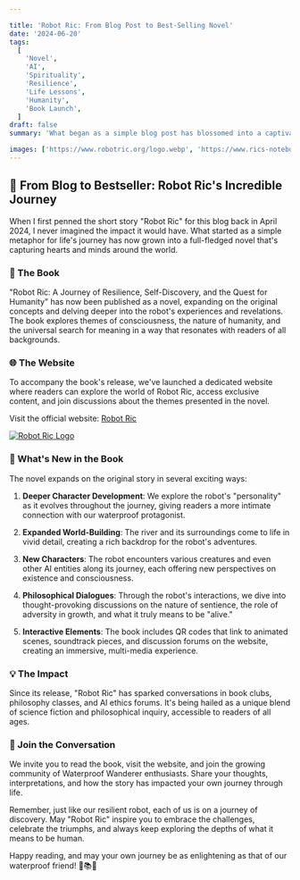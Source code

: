```yaml
---

title: 'Robot Ric: From Blog Post to Best-Selling Novel'
date: '2024-06-20'
tags:
  [
    'Novel',
    'AI',
    'Spirituality',
    'Resilience',
    'Life Lessons',
    'Humanity',
    'Book Launch',
  ]
draft: false
summary: 'What began as a simple blog post has blossomed into a captivating novel that explores the journey of a waterproof robot as it navigates the challenges of a mighty river and seeks to understand the essence of humanity. Discover how this story has captured hearts worldwide and sparked discussions on the nature of consciousness and existence.'

images: ['https://www.robotric.org/logo.webp', 'https://www.rics-notebook.com/articleimage/Personal/RobotRic.webp']
---
```


## 🚀 From Blog to Bestseller: Robot Ric's Incredible Journey

When I first penned the short story "Robot Ric" for this blog back in April 2024, I never imagined the impact it would have. What started as a simple metaphor for life's journey has now grown into a full-fledged novel that's capturing hearts and minds around the world.

### 📘 The Book

"Robot Ric: A Journey of Resilience, Self-Discovery, and the Quest for Humanity" has now been published as a novel, expanding on the original concepts and delving deeper into the robot's experiences and revelations. The book explores themes of consciousness, the nature of humanity, and the universal search for meaning in a way that resonates with readers of all backgrounds.

### 🌐 The Website

To accompany the book's release, we've launched a dedicated website where readers can explore the world of Robot Ric, access exclusive content, and join discussions about the themes presented in the novel.

Visit the official website: [Robot Ric](https://www.robotric.org/)

[![Robot Ric Logo](https://www.robotric.org/logo.webp)](https://www.robotric.org/)

### 🎉 What's New in the Book

The novel expands on the original story in several exciting ways:

1. **Deeper Character Development**: We explore the robot's "personality" as it evolves throughout the journey, giving readers a more intimate connection with our waterproof protagonist.

2. **Expanded World-Building**: The river and its surroundings come to life in vivid detail, creating a rich backdrop for the robot's adventures.

3. **New Characters**: The robot encounters various creatures and even other AI entities along its journey, each offering new perspectives on existence and consciousness.

4. **Philosophical Dialogues**: Through the robot's interactions, we dive into thought-provoking discussions on the nature of sentience, the role of adversity in growth, and what it truly means to be "alive."

5. **Interactive Elements**: The book includes QR codes that link to animated scenes, soundtrack pieces, and discussion forums on the website, creating an immersive, multi-media experience.

### 💡 The Impact

Since its release, "Robot Ric" has sparked conversations in book clubs, philosophy classes, and AI ethics forums. It's being hailed as a unique blend of science fiction and philosophical inquiry, accessible to readers of all ages.

### 🎤 Join the Conversation

We invite you to read the book, visit the website, and join the growing community of Waterproof Wanderer enthusiasts. Share your thoughts, interpretations, and how the story has impacted your own journey through life.

Remember, just like our resilient robot, each of us is on a journey of discovery. May "Robot Ric" inspire you to embrace the challenges, celebrate the triumphs, and always keep exploring the depths of what it means to be human.

Happy reading, and may your own journey be as enlightening as that of our waterproof friend! 🌊📚💖